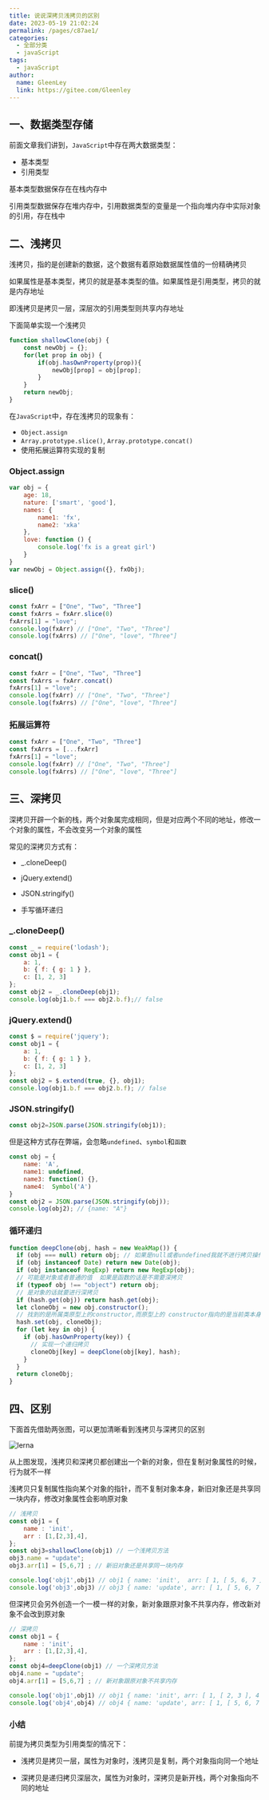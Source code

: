 ```yaml
---
title: 说说深拷贝浅拷贝的区别
date: 2023-05-19 21:02:24
permalink: /pages/c87ae1/
categories: 
  - 全部分类
  - javaScript
tags: 
  - javaScript
author: 
  name: GleenLey
  link: https://gitee.com/Gleenley
---
```



## 一、数据类型存储

前面文章我们讲到，`JavaScript`中存在两大数据类型：

- 基本类型
- 引用类型 

基本类型数据保存在在栈内存中
<!-- more -->

引用类型数据保存在堆内存中，引用数据类型的变量是一个指向堆内存中实际对象的引用，存在栈中



## 二、浅拷贝

浅拷贝，指的是创建新的数据，这个数据有着原始数据属性值的一份精确拷贝

如果属性是基本类型，拷贝的就是基本类型的值。如果属性是引用类型，拷贝的就是内存地址

即浅拷贝是拷贝一层，深层次的引用类型则共享内存地址

下面简单实现一个浅拷贝

```js
function shallowClone(obj) {
    const newObj = {};
    for(let prop in obj) {
        if(obj.hasOwnProperty(prop)){
            newObj[prop] = obj[prop];
        }
    }
    return newObj;
}
```

在`JavaScript`中，存在浅拷贝的现象有：

- `Object.assign`
- `Array.prototype.slice()`, `Array.prototype.concat()`
- 使用拓展运算符实现的复制





### Object.assign

```js
var obj = {
    age: 18,
    nature: ['smart', 'good'],
    names: {
        name1: 'fx',
        name2: 'xka'
    },
    love: function () {
        console.log('fx is a great girl')
    }
}
var newObj = Object.assign({}, fxObj);
```



### slice()

```js
const fxArr = ["One", "Two", "Three"]
const fxArrs = fxArr.slice(0)
fxArrs[1] = "love";
console.log(fxArr) // ["One", "Two", "Three"]
console.log(fxArrs) // ["One", "love", "Three"]
```



### concat()

```js
const fxArr = ["One", "Two", "Three"]
const fxArrs = fxArr.concat()
fxArrs[1] = "love";
console.log(fxArr) // ["One", "Two", "Three"]
console.log(fxArrs) // ["One", "love", "Three"]
```







### 拓展运算符

```js
const fxArr = ["One", "Two", "Three"]
const fxArrs = [...fxArr]
fxArrs[1] = "love";
console.log(fxArr) // ["One", "Two", "Three"]
console.log(fxArrs) // ["One", "love", "Three"]
```





## 三、深拷贝

深拷贝开辟一个新的栈，两个对象属完成相同，但是对应两个不同的地址，修改一个对象的属性，不会改变另一个对象的属性

常见的深拷贝方式有：

- _.cloneDeep()

- jQuery.extend()
- JSON.stringify()
- 手写循环递归



### _.cloneDeep()

```js
const _ = require('lodash');
const obj1 = {
    a: 1,
    b: { f: { g: 1 } },
    c: [1, 2, 3]
};
const obj2 = _.cloneDeep(obj1);
console.log(obj1.b.f === obj2.b.f);// false
```



### jQuery.extend()

```js
const $ = require('jquery');
const obj1 = {
    a: 1,
    b: { f: { g: 1 } },
    c: [1, 2, 3]
};
const obj2 = $.extend(true, {}, obj1);
console.log(obj1.b.f === obj2.b.f); // false
```





### JSON.stringify()

```js
const obj2=JSON.parse(JSON.stringify(obj1));
```

但是这种方式存在弊端，会忽略`undefined`、`symbol`和`函数`

```js
const obj = {
    name: 'A',
    name1: undefined,
    name3: function() {},
    name4:  Symbol('A')
}
const obj2 = JSON.parse(JSON.stringify(obj));
console.log(obj2); // {name: "A"}
```



### 循环递归

```js
function deepClone(obj, hash = new WeakMap()) {
  if (obj === null) return obj; // 如果是null或者undefined我就不进行拷贝操作
  if (obj instanceof Date) return new Date(obj);
  if (obj instanceof RegExp) return new RegExp(obj);
  // 可能是对象或者普通的值  如果是函数的话是不需要深拷贝
  if (typeof obj !== "object") return obj;
  // 是对象的话就要进行深拷贝
  if (hash.get(obj)) return hash.get(obj);
  let cloneObj = new obj.constructor();
  // 找到的是所属类原型上的constructor,而原型上的 constructor指向的是当前类本身
  hash.set(obj, cloneObj);
  for (let key in obj) {
    if (obj.hasOwnProperty(key)) {
      // 实现一个递归拷贝
      cloneObj[key] = deepClone(obj[key], hash);
    }
  }
  return cloneObj;
}
```







## 四、区别

下面首先借助两张图，可以更加清晰看到浅拷贝与深拷贝的区别

 ![lerna](/learing_record/images/copy01.avif)

从上图发现，浅拷贝和深拷贝都创建出一个新的对象，但在复制对象属性的时候，行为就不一样

浅拷贝只复制属性指向某个对象的指针，而不复制对象本身，新旧对象还是共享同一块内存，修改对象属性会影响原对象

```js
// 浅拷贝
const obj1 = {
    name : 'init',
    arr : [1,[2,3],4],
};
const obj3=shallowClone(obj1) // 一个浅拷贝方法
obj3.name = "update";
obj3.arr[1] = [5,6,7] ; // 新旧对象还是共享同一块内存

console.log('obj1',obj1) // obj1 { name: 'init',  arr: [ 1, [ 5, 6, 7 ], 4 ] }
console.log('obj3',obj3) // obj3 { name: 'update', arr: [ 1, [ 5, 6, 7 ], 4 ] }
```

但深拷贝会另外创造一个一模一样的对象，新对象跟原对象不共享内存，修改新对象不会改到原对象

```js
// 深拷贝
const obj1 = {
    name : 'init',
    arr : [1,[2,3],4],
};
const obj4=deepClone(obj1) // 一个深拷贝方法
obj4.name = "update";
obj4.arr[1] = [5,6,7] ; // 新对象跟原对象不共享内存

console.log('obj1',obj1) // obj1 { name: 'init', arr: [ 1, [ 2, 3 ], 4 ] }
console.log('obj4',obj4) // obj4 { name: 'update', arr: [ 1, [ 5, 6, 7 ], 4 ] }
```



### 小结

前提为拷贝类型为引用类型的情况下：

- 浅拷贝是拷贝一层，属性为对象时，浅拷贝是复制，两个对象指向同一个地址

- 深拷贝是递归拷贝深层次，属性为对象时，深拷贝是新开栈，两个对象指向不同的地址